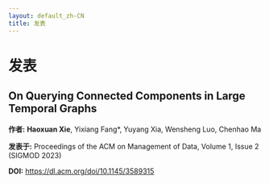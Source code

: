 ```yaml
---
layout: default_zh-CN
title: 发表
---
```


# 发表

<div class="publication-item">
  <h2>On Querying Connected Components in Large Temporal Graphs</h2>
  <p><strong>作者:</strong> <strong>Haoxuan Xie</strong>, Yixiang Fang*, Yuyang Xia, Wensheng Luo, Chenhao Ma</p>
  <p><strong>发表于:</strong> Proceedings of the ACM on Management of Data, Volume 1, Issue 2 (SIGMOD 2023)</p>
  <p><strong>DOI:</strong> <a href="https://dl.acm.org/doi/10.1145/3589315">https://dl.acm.org/doi/10.1145/3589315</a></p>
</div>
